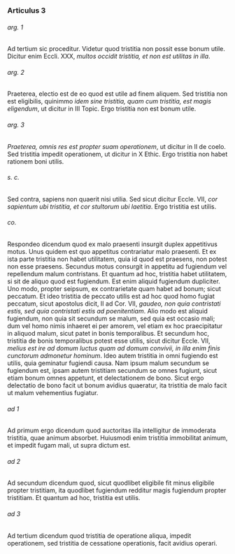### Articulus 3

###### arg. 1
Ad tertium sic proceditur. Videtur quod tristitia non possit esse bonum utile. Dicitur enim Eccli. XXX, *multos occidit tristitia, et non est utilitas in illa*.

###### arg. 2
Praeterea, electio est de eo quod est utile ad finem aliquem. Sed tristitia non est eligibilis, quinimmo *idem sine tristitia, quam cum tristitia, est magis eligendum*, ut dicitur in III Topic. Ergo tristitia non est bonum utile.

###### arg. 3
*Praeterea, omnis res est propter suam operationem*, ut dicitur in II de coelo. Sed tristitia impedit operationem, ut dicitur in X Ethic. Ergo tristitia non habet rationem boni utilis.

###### s. c.
Sed contra, sapiens non quaerit nisi utilia. Sed sicut dicitur Eccle. VII, *cor sapientum ubi tristitia, et cor stultorum ubi laetitia*. Ergo tristitia est utilis.

###### co.
Respondeo dicendum quod ex malo praesenti insurgit duplex appetitivus motus. Unus quidem est quo appetitus contrariatur malo praesenti. Et ex ista parte tristitia non habet utilitatem, quia id quod est praesens, non potest non esse praesens. Secundus motus consurgit in appetitu ad fugiendum vel repellendum malum contristans. Et quantum ad hoc, tristitia habet utilitatem, si sit de aliquo quod est fugiendum. Est enim aliquid fugiendum dupliciter. Uno modo, propter seipsum, ex contrarietate quam habet ad bonum; sicut peccatum. Et ideo tristitia de peccato utilis est ad hoc quod homo fugiat peccatum, sicut apostolus dicit, II ad Cor. VII, *gaudeo, non quia contristati estis, sed quia contristati estis ad poenitentiam*. Alio modo est aliquid fugiendum, non quia sit secundum se malum, sed quia est occasio mali; dum vel homo nimis inhaeret ei per amorem, vel etiam ex hoc praecipitatur in aliquod malum, sicut patet in bonis temporalibus. Et secundum hoc, tristitia de bonis temporalibus potest esse utilis, sicut dicitur Eccle. VII, *melius est ire ad domum luctus quam ad domum convivii, in illa enim finis cunctorum admonetur hominum*. Ideo autem tristitia in omni fugiendo est utilis, quia geminatur fugiendi causa. Nam ipsum malum secundum se fugiendum est, ipsam autem tristitiam secundum se omnes fugiunt, sicut etiam bonum omnes appetunt, et delectationem de bono. Sicut ergo delectatio de bono facit ut bonum avidius quaeratur, ita tristitia de malo facit ut malum vehementius fugiatur.

###### ad 1
Ad primum ergo dicendum quod auctoritas illa intelligitur de immoderata tristitia, quae animum absorbet. Huiusmodi enim tristitia immobilitat animum, et impedit fugam mali, ut supra dictum est.

###### ad 2
Ad secundum dicendum quod, sicut quodlibet eligibile fit minus eligibile propter tristitiam, ita quodlibet fugiendum redditur magis fugiendum propter tristitiam. Et quantum ad hoc, tristitia est utilis.

###### ad 3
Ad tertium dicendum quod tristitia de operatione aliqua, impedit operationem, sed tristitia de cessatione operationis, facit avidius operari.

